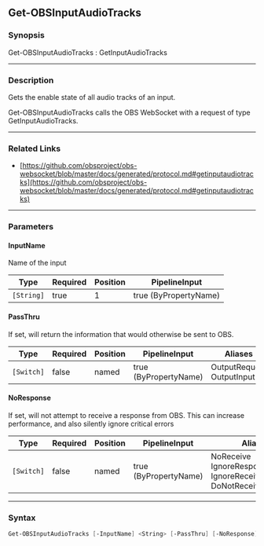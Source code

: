 Get-OBSInputAudioTracks
-----------------------




### Synopsis
Get-OBSInputAudioTracks : GetInputAudioTracks



---


### Description

Gets the enable state of all audio tracks of an input.


Get-OBSInputAudioTracks calls the OBS WebSocket with a request of type GetInputAudioTracks.



---


### Related Links
* [https://github.com/obsproject/obs-websocket/blob/master/docs/generated/protocol.md#getinputaudiotracks](https://github.com/obsproject/obs-websocket/blob/master/docs/generated/protocol.md#getinputaudiotracks)





---


### Parameters
#### **InputName**

Name of the input






|Type      |Required|Position|PipelineInput        |
|----------|--------|--------|---------------------|
|`[String]`|true    |1       |true (ByPropertyName)|



#### **PassThru**

If set, will return the information that would otherwise be sent to OBS.






|Type      |Required|Position|PipelineInput        |Aliases                      |
|----------|--------|--------|---------------------|-----------------------------|
|`[Switch]`|false   |named   |true (ByPropertyName)|OutputRequest<br/>OutputInput|



#### **NoResponse**

If set, will not attempt to receive a response from OBS.
This can increase performance, and also silently ignore critical errors






|Type      |Required|Position|PipelineInput        |Aliases                                                                |
|----------|--------|--------|---------------------|-----------------------------------------------------------------------|
|`[Switch]`|false   |named   |true (ByPropertyName)|NoReceive<br/>IgnoreResponse<br/>IgnoreReceive<br/>DoNotReceiveResponse|





---


### Syntax
```PowerShell
Get-OBSInputAudioTracks [-InputName] <String> [-PassThru] [-NoResponse] [<CommonParameters>]
```

